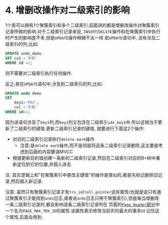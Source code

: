 # 4. 增删改操作对二级索引的影响

1个表可以拥有1个聚簇索引和多个二级索引,前面讲的都是增删改操作对聚簇索引记录所做的影响.对于二级索引记录来说,
`INSERT`/`DELETE`操作和在聚簇索引中执行时产生的影响差不多,但是`UPDATE`操作稍微不太一样.若`UPDATE`语句中,
没有涉及二级索引的列,比如:

```sql
UPDATE undo_demo
SET co1 ='手枪'
WHERE id =2;
```

则不需要对二级索引执行任何操作.

反之,若在`UPDATE`语句中,涉及到二级索引的列,比如:

```sql
UPDATE undo demo
SET
    key1='P92',
    col ='手枪' 
WHERE id=2;
```

因为该语句涉及了`key1`列,而`key1`列又包含在二级索引`idx_key1`中,所以这相当于更新了二级索引的键值.更新二级索引记录的键值,
就要进行下面这2个操作:

- 对旧的二级索引记录执行`delete mark`操作
  - 注意:是`delete mark`操作,而不是彻底将这条二级索引记录删除,这主要是考虑到后面的内容要讲MVCC
- 根据更新后的值创建一条新的二级索引记录,然后在二级索引对应的B+树中重新定位到它的位置,并插入进去

注: 其实逻辑上和"在聚簇索引中更改主键值"的操作是类似的,都是先标记删除旧记录,然后插入新记录.

注意: 虽然只有聚簇索引记录才有`trx_id`/`roll_pointer`这些属性(也就是说只有通过聚簇索引才能找到`undo`日志,或者说`undo`日志只用于聚簇索引),但是每当增删改一条二级索引记录时,都会影响该条二级索引记录所在
页面的[`Page Header`部分](https://github.com/rayallen20/howDoesMySQLWork/blob/main/%E7%AC%AC5%E7%AB%A0%20%E7%9B%9B%E6%94%BE%E8%AE%B0%E5%BD%95%E7%9A%84%E5%A4%A7%E7%9B%92%E5%AD%90--InnoDB%E6%95%B0%E6%8D%AE%E9%A1%B5%E7%BB%93%E6%9E%84/5.%20Page%20Header(%E9%A1%B5%E9%9D%A2%E5%A4%B4%E9%83%A8).md)中一个名为`PAGE_MAX_TRX_ID`的属性.该属性表示修改当前页的最大的事务id.记住这个属性,后面会用到.
